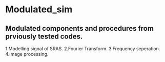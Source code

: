 # Modulated_sim
Modulated components and procedures from prviously tested codes.
---

1.Modelling signal of SRAS. 
2.Fourier Transform. 
3.Frequency seperation. 
4.Image processing.
